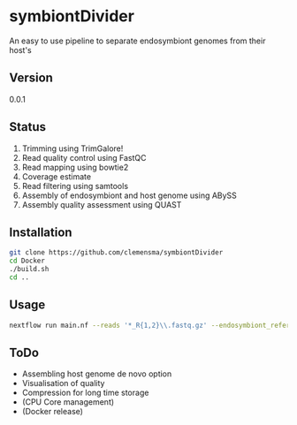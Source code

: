# symbiontDivider
An easy to use pipeline to separate endosymbiont genomes from their host's

## Version

0.0.1

## Status

1. Trimming using TrimGalore!
2. Read quality control using FastQC
3. Read mapping using bowtie2
4. Coverage estimate
5. Read filtering using samtools
6. Assembly of endosymbiont and host genome using ABySS
7. Assembly quality assessment using QUAST

## Installation

```bash
git clone https://github.com/clemensma/symbiontDivider
cd Docker
./build.sh
cd ..
```

## Usage

```bash
nextflow run main.nf --reads '*_R{1,2}\\.fastq.gz' --endosymbiont_reference '*_endosymRef\\.fna' --host_reference '*_hostRef\\.fna' -with-docker
```

## ToDo

- Assembling host genome de novo option
- Visualisation of quality
- Compression for long time storage
- (CPU Core management)
- (Docker release)
